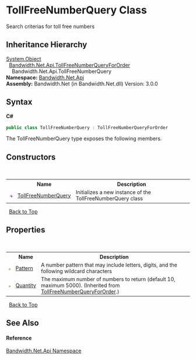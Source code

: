 ﻿# TollFreeNumberQuery Class
 

Search criterias for toll free numbers


## Inheritance Hierarchy
<a href="http://msdn2.microsoft.com/en-us/library/e5kfa45b" target="_blank">System.Object</a><br />&nbsp;&nbsp;<a href ="T_Bandwidth_Net_Api_TollFreeNumberQueryForOrder.md">Bandwidth.Net.Api.TollFreeNumberQueryForOrder</a><br />&nbsp;&nbsp;&nbsp;&nbsp;Bandwidth.Net.Api.TollFreeNumberQuery<br />
**Namespace:**&nbsp;<a href ="N_Bandwidth_Net_Api.md">Bandwidth.Net.Api</a><br />**Assembly:**&nbsp;Bandwidth.Net (in Bandwidth.Net.dll) Version: 3.0.0

## Syntax

**C#**<br />
``` C#
public class TollFreeNumberQuery : TollFreeNumberQueryForOrder
```

The TollFreeNumberQuery type exposes the following members.


## Constructors
&nbsp;<table><tr><th></th><th>Name</th><th>Description</th></tr><tr><td>![Public method](media/pubmethod.gif "Public method")</td><td><a href ="M_Bandwidth_Net_Api_TollFreeNumberQuery__ctor.md">TollFreeNumberQuery</a></td><td>
Initializes a new instance of the TollFreeNumberQuery class</td></tr></table>&nbsp;
<a href="#tollfreenumberquery-class">Back to Top</a>

## Properties
&nbsp;<table><tr><th></th><th>Name</th><th>Description</th></tr><tr><td>![Public property](media/pubproperty.gif "Public property")</td><td><a href ="P_Bandwidth_Net_Api_TollFreeNumberQuery_Pattern.md">Pattern</a></td><td>
A number pattern that may include letters, digits, and the following wildcard characters</td></tr><tr><td>![Public property](media/pubproperty.gif "Public property")</td><td><a href ="P_Bandwidth_Net_Api_TollFreeNumberQueryForOrder_Quantity.md">Quantity</a></td><td>
The maximum number of numbers to return (default 10, maximum 5000).
 (Inherited from <a href ="T_Bandwidth_Net_Api_TollFreeNumberQueryForOrder.md">TollFreeNumberQueryForOrder</a>.)</td></tr></table>&nbsp;
<a href="#tollfreenumberquery-class">Back to Top</a>

## See Also


#### Reference
<a href ="N_Bandwidth_Net_Api.md">Bandwidth.Net.Api Namespace</a><br />